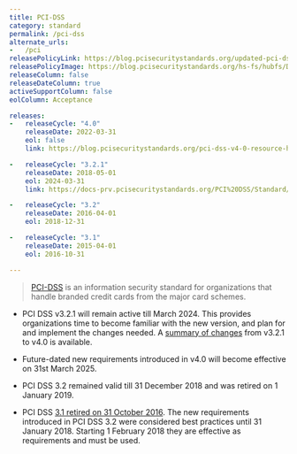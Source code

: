 ```yaml
---
title: PCI-DSS
category: standard
permalink: /pci-dss
alternate_urls:
-   /pci
releasePolicyLink: https://blog.pcisecuritystandards.org/updated-pci-dss-v4.0-timeline
releasePolicyImage: https://blog.pcisecuritystandards.org/hs-fs/hubfs/Development.png?width=750&name=Development.png
releaseColumn: false
releaseDateColumn: true
activeSupportColumn: false
eolColumn: Acceptance

releases:
-   releaseCycle: "4.0"
    releaseDate: 2022-03-31
    eol: false
    link: https://blog.pcisecuritystandards.org/pci-dss-v4-0-resource-hub

-   releaseCycle: "3.2.1"
    releaseDate: 2018-05-01
    eol: 2024-03-31
    link: https://docs-prv.pcisecuritystandards.org/PCI%20DSS/Standard/PCI_DSS_Summary_of_Changes_3-2-1.pdf

-   releaseCycle: "3.2"
    releaseDate: 2016-04-01
    eol: 2018-12-31

-   releaseCycle: "3.1"
    releaseDate: 2015-04-01
    eol: 2016-10-31

---
```


> [PCI-DSS](https://www.pcisecuritystandards.org) is an information security standard for
> organizations that handle branded credit cards from the major card schemes.

- PCI DSS v3.2.1 will remain active till March 2024. This provides organizations time to become
  familiar with the new version, and plan for and implement the changes needed. A
  [summary of changes](https://docs-prv.pcisecuritystandards.org/PCI%20DSS/Standard/PCI-DSS-v3-2-1-to-v4-0-Summary-of-Changes-r1.pdf)
  from v3.2.1 to v4.0 is available.

- Future-dated new requirements introduced in v4.0 will become effective on 31st March 2025.

- PCI DSS 3.2 remained valid till 31 December 2018 and was retired on 1 January 2019.

- PCI DSS [3.1 retired on 31 October 2016](https://listings.pcisecuritystandards.org/pdfs/PCI_DSS_Resource_Guide_%28003%29.pdf).
  The new requirements introduced in PCI DSS 3.2 were considered best practices until 31 January 2018.
  Starting 1 February 2018 they are effective as requirements and must be used.
